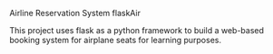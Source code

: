 Airline Reservation System flaskAir

This project uses flask as a python framework to build a web-based booking system for airplane seats for learning purposes.
